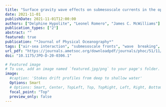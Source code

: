 ```yaml
---
title: "Surface gravity wave effects on submesoscale currents in the open ocean"
date: 2021-11-01
publishDate: 2021-11-01T12:00:00
authors: ["Delphine Hypolite", "Leonel Romero", "James C. McWilliams"]
publication_types: ["2"]
abstract: ""
featured: true 
publication: "*Journal of Physical Oceanography*"
tags: ["air-sea interaction", "submesoscale fronts", "wave  breaking", "wave-current interactions"]
url_pdf: "https://journals.ametsoc.org/downloadpdf/journals/phoc/51/11/JPO-D-20-0306.1.pdf"
doi: "10.1175/JPO-D-20-0306.1"

# Featured image
# To use, add an image named `featured.jpg/png` to your page's folder. 
image:
  #caption: 'Stokes drift profiles from deep to shallow water'
  Options: Smart
  # Options: Smart, Center, TopLeft, Top, TopRight, Left, Right, BottomLeft, Bottom, BottomRight
  focal_point: "Top"
  preview_only: false
---
```

